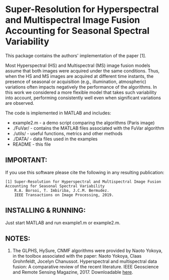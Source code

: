 #   Super-Resolution for Hyperspectral and Multispectral Image Fusion Accounting for Seasonal Spectral Variability    #

This package contains the authors' implementation of the paper [1].

Most Hyperspectral (HS) and Multispectral (MS) image fusion models assume that both images were acquired under the same conditions. Thus, when the HS and MS images are acquired at different time instants, the presence of seasonal or acquisition (e.g., illumination, atmospheric) variations often impacts negatively the performance of the algorithms. In this work we considered a more flexible model that takes such variability into account, performing consistently well even when significant variations are observed.


The code is implemented in MATLAB and includes:  
-  example2.m                - a demo script comparing the algorithms (Paris image)  
-  ./FuVar/                  - contains the MATLAB files associated with the FuVar algorithm  
-  ./utils/                  - useful functions, metrics and other methods  
-  ./DATA/                   - data files used in the examples  
-  README                    - this file  



## IMPORTANT:
If you use this software please cite the following in any resulting
publication:

    [1] Super-Resolution for Hyperspectral and Multispectral Image Fusion Accounting for Seasonal Spectral Variability
        R.A. Borsoi, T. Imbiriba, J.C.M. Bermudez.
        IEEE Transactions on Image Processing, 2019.



## INSTALLING & RUNNING:
Just start MATLAB and run example1.m or example2.m.


## NOTES:
1.  The GLPHS, HySure, CNMF algorithms were provided by Naoto Yokoya, in the toolbox associated with the paper:
    Naoto Yokoya, Claas Grohnfeldt, Jocelyn Chanussot.
    Hyperspectral and multispectral data fusion: A comparative review of the recent literature.
    IEEE Geoscience and Remote Sensing Magazine, 2017.
    Downloadable [here](https://openremotesensing.net/wp-content/uploads/2017/11/HSMSFusionToolbox.zip). 










